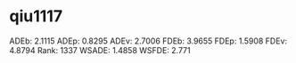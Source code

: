 # qiu1117

ADEb: 2.1115
ADEp: 0.8295
ADEv: 2.7006
FDEb: 3.9655
FDEp: 1.5908
FDEv: 4.8794
Rank: 1337
WSADE: 1.4858
WSFDE: 2.771